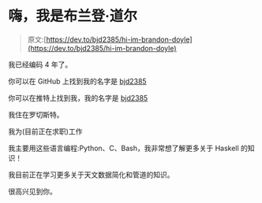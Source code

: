 # 嗨，我是布兰登·道尔

> 原文:[https://dev.to/bjd2385/hi-im-brandon-doyle](https://dev.to/bjd2385/hi-im-brandon-doyle)

我已经编码 4 年了。

你可以在 GitHub 上找到我的名字是 [bjd2385](https://github.com/bjd2385)

你可以在推特上找到我，我的名字是 [bjd2385](https://twitter.com/bjd2385)

我住在罗切斯特。

我为(目前正在求职)工作

我主要用这些语言编程:Python、C、Bash，我非常想了解更多关于 Haskell 的知识！

我目前正在学习更多关于天文数据简化和管道的知识。

很高兴见到你。